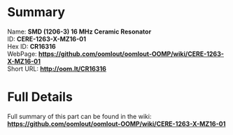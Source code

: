 
Summary
=================
  
Name: __SMD (1206-3) 16 MHz Ceramic Resonator__    
ID: __CERE-1263-X-MZ16-01__   
Hex ID: __CR16316__   
WebPage: __https://github.com/oomlout/oomlout-OOMP/wiki/CERE-1263-X-MZ16-01__   
Short URL: __http://oom.lt/CR16316__   

Full Details
==========================
Full summary of this part can be found in the wiki:   
__https://github.com/oomlout/oomlout-OOMP/wiki/CERE-1263-X-MZ16-01__    

